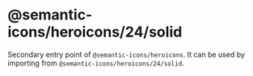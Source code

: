 # @semantic-icons/heroicons/24/solid

Secondary entry point of `@semantic-icons/heroicons`. It can be used by importing from `@semantic-icons/heroicons/24/solid`.

